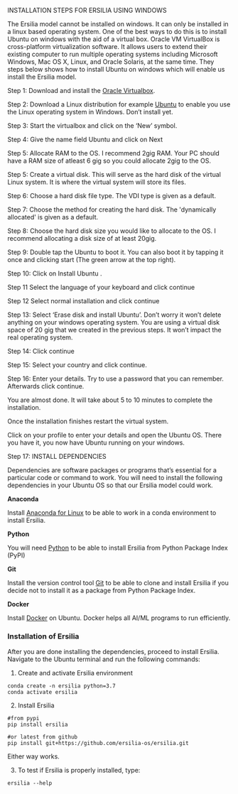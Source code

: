 
INSTALLATION STEPS FOR ERSILIA USING WINDOWS

The Ersilia model cannot be installed on windows. It can only be installed in a linux based operating system. One of the best ways to do this is to install Ubuntu on windows with the aid of a virtual box.  Oracle VM VirtualBox is cross-platform virtualization software. It allows users to extend their existing computer to run multiple operating systems including Microsoft Windows, Mac OS X, Linux, and Oracle Solaris, at the same time.
They steps below shows how to install Ubuntu on windows which will enable us install the Ersilia model.

Step 1:
Download and install the [Oracle Virtualbox](https://www.virtualbox.org/wiki/Downloads).

Step 2:
Download a Linux distribution for example [Ubuntu](https://ubuntu.com/download/desktop) to enable you use the Linux operating system in Windows. Don’t install yet.

Step 3:
Start the virtualbox and click on the ‘New’ symbol.
 







Step 4:
Give the name field Ubuntu and click on Next
 

Step 5:
Allocate RAM to the OS. I recommend 2gig RAM.  Your PC should have a RAM size  of atleast 6 gig so you could allocate 2gig to the OS.

 

Step 5:
Create a virtual disk. This will serve as the hard disk of the virtual Linux system. It is where the virtual system will store its files.

 










Step 6:
Choose a hard disk file type. The VDI type is given as a default.
 











Step 7:
Choose the method for creating the hard disk. The 'dynamically allocated' is given as a default.
 








Step 8:
Choose the hard disk size you would like to allocate to the OS. I recommend allocating a disk size of at least 20gig.
 









Step 9:
Double tap the Ubuntu to boot it. You can also boot it by tapping it once and clicking start (The green arrow at the top right).
 









Step 10:
Click on Install Ubuntu .
 















Step 11
Select the language of your keyboard and click continue
 















Step 12
Select  normal installation and click continue
 














Step 13:
Select ‘Erase disk and install Ubuntu’. Don’t worry it won’t delete anything on your windows operating system. You are using a virtual disk space of 20 gig that we created in the previous steps. It won’t impact the real operating system.
 













Step 14:
Click continue
 



Step 15:
Select your country and click continue.
 





Step 16:
Enter your details. Try to use a password that you can remember. Afterwards click continue.
 


You are almost done. It will take about 5 to 10 minutes to complete the installation.
 




Once the installation finishes restart the virtual system.
 


Click on your profile to enter your details and open the Ubuntu OS. There you have it, you now have Ubuntu running on your windows.

 




Step 17:      INSTALL DEPENDENCIES

Dependencies are software packages or programs that’s essential for a particular code or command to work. You will need to install the following dependencies in your Ubuntu OS so that our Ersilia model could work.

**Anaconda**

Install [Anaconda for Linux](https://docs.conda.io/projects/conda/en/latest/user-guide/install/linux.html) to be able to work in a conda environment to install Ersilia. 

**Python**

You will need [Python](https://docs.python-guide.org/starting/install3/linux/) to be able to install Ersilia from Python Package Index (PyPI)

**Git**

Install the version control tool [Git](https://git-scm.com/download/linux) to be able to clone and install Ersilia if you decide not to install it as a package from Python Package Index. 

**Docker**

Install [Docker]( https://runnable.com/docker/install-docker-on-linux) on Ubuntu. Docker helps all AI/ML programs to run efficiently.

### Installation of Ersilia

After you are done installing the dependencies, proceed to install Ersilia. Navigate to the Ubuntu terminal and run the following commands:
1. Create and activate Ersilia environment
```
conda create -n ersilia python=3.7
conda activate ersilia
```
2. Install Ersilia
```
#from pypi
pip install ersilia

#or latest from github
pip install git+https://github.com/ersilia-os/ersilia.git
```
Either way works.

3. To test if Ersilia is properly installed, type:
```
ersilia --help
```





